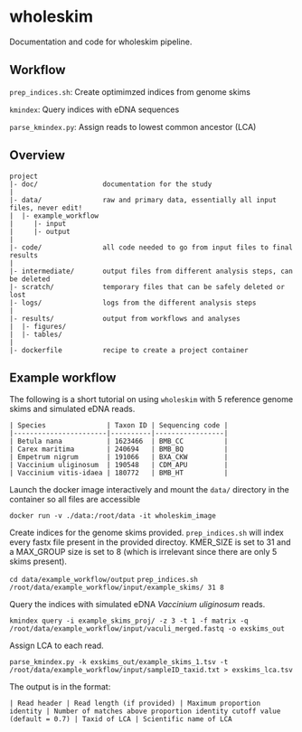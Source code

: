 # wholeskim

Documentation and code for wholeskim pipeline.

## Workflow

`prep_indices.sh`: Create optimimzed indices from genome skims

`kmindex`: Query indices with eDNA sequences

`parse_kmindex.py`: Assign reads to lowest common ancestor (LCA)

## Overview

```
project
|- doc/                documentation for the study
|
|- data/               raw and primary data, essentially all input files, never edit!
|  |- example_workflow
|     |- input
|     |- output
|
|- code/               all code needed to go from input files to final results
|
|- intermediate/       output files from different analysis steps, can be deleted
|- scratch/            temporary files that can be safely deleted or lost
|- logs/               logs from the different analysis steps
|
|- results/            output from workflows and analyses
|  |- figures/
|  |- tables/
|
|- dockerfile          recipe to create a project container
```

## Example workflow

The following is a short tutorial on using `wholeskim` with 5 reference genome skims and simulated eDNA reads.

```
| Species               | Taxon ID | Sequencing code |
|-----------------------|----------|-----------------|
| Betula nana           | 1623466  | BMB_CC          |
| Carex maritima        | 240694   | BMB_BQ          |
| Empetrum nigrum       | 191066   | BXA_CKW         |
| Vaccinium uliginosum  | 190548   | CDM_APU         |
| Vaccinium vitis-idaea | 180772   | BMB_HT          |
```

Launch the docker image interactively and mount the `data/` directory in the container so all files are accessible

`docker run -v ./data:/root/data -it wholeskim_image`

Create indices for the genome skims provided. `prep_indices.sh` will index every fastx file present in the provided directoy. KMER_SIZE is set to 31 and a MAX_GROUP size is set to 8 (which is irrelevant since there are only 5 skims present).

`cd data/example_workflow/output`
`prep_indices.sh /root/data/example_workflow/input/example_skims/ 31 8`

Query the indices with simulated eDNA *Vaccinium uliginosum* reads.

`kmindex query -i example_skims_proj/ -z 3 -t 1 -f matrix -q /root/data/example_workflow/input/vaculi_merged.fastq -o exskims_out`

Assign LCA to each read. 

`parse_kmindex.py -k exskims_out/example_skims_1.tsv -t /root/data/example_workflow/input/sampleID_taxid.txt > exskims_lca.tsv`

The output is in the format:

```
| Read header | Read length (if provided) | Maximum proportion identity | Number of matches above proportion identity cutoff value (default = 0.7) | Taxid of LCA | Scientific name of LCA
```